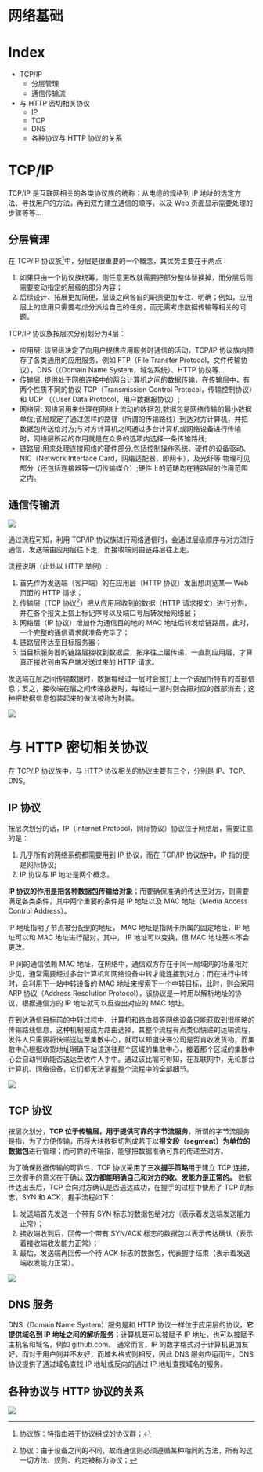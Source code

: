 # 网络基础



# Index
- TCP/IP
  - 分层管理
  - 通信传输流
- 与 HTTP 密切相关协议
  - IP
  - TCP
  - DNS
  - 各种协议与 HTTP 协议的关系


# TCP/IP

TCP/IP 是互联网相关的各类协议族的统称；从电缆的规格到 IP 地址的选定方法、寻找用户的方法，再到双方建立通信的顺序，以及 Web 页面显示需要处理的步骤等等...

## 分层管理

在 TCP/IP 协议族[^1]中，分层是很重要的一个概念，其优势主要在于两点：
1. 如果只由一个协议族统筹，则任意更改就需要把部分整体替换掉，而分层后则需要变动指定的层级的部分内容；
2. 后续设计、拓展更加简便，层级之间各自的职责更加专注、明确；例如，应用层上的应用只需要考虑分派给自己的任务，而无需考虑数据传输等相关的问题。

TCP/IP 协议族按层次分别划分为4层：
- 应用层: 该层级决定了向用户提供应用服务时通信的活动，TCP/IP 协议族内预存了各类通用的应用服务，例如 FTP（File Transfer Protocol，文件传输协议），DNS（（Domain Name System，域名系统）、HTTP 协议等...
- 传输层: 提供处于网络连接中的两台计算机之间的数据传输，在传输层中，有两个性质不同的协议 TCP（Transmission Control Protocol，传输控制协议）和 UDP （（User Data Protocol，用户数据报协议）;
- 网络层: 网络层用来处理在网络上流动的数据包,数据包是网络传输的最小数据单位;该层规定了通过怎样的路径（所谓的传输路线）到达对方计算机，并把数据包传送给对方;与对方计算机之间通过多台计算机或网络设备进行传输时，网络层所起的作用就是在众多的选项内选择一条传输路线;
- 链路层:用来处理连接网络的硬件部分,包括控制操作系统、硬件的设备驱动、NIC（Network Interface Card，网络适配器，即网卡），及光纤等 物理可见部分（还包括连接器等一切传输媒介）;硬件上的范畴均在链路层的作用范围之内。

## 通信传输流
![](./assets/img/flow.jpg)

通过流程可知，利用 TCP/IP 协议族进行网络通信时，会通过层级顺序与对方进行通信，发送端由应用层往下走，而接收端则由链路层往上走。

流程说明（此处以 HTTP 举例）:

1. 首先作为发送端（客户端）的在应用层（HTTP 协议）发出想浏览某一 Web 页面的 HTTP 请求；
2. 传输层（TCP 协议[^2]）把从应用层收到的数据（HTTP 请求报文）进行分割，并在各个报文上搭上标记序号以及端口号后转发给网络层；
3. 网络层（IP 协议）增加作为通信目的地的 MAC 地址后转发给链路层，此时，一个完整的通信请求就准备完毕了；
4. 链路层传达至目标服务器；
5. 当目标服务器的链路层接收到数据后，按序往上层传递，一直到应用层，才算真正接收到由客户端发送过来的 HTTP 请求。

发送端在层之间传输数据时，数据每经过一层时会被打上一个该层所特有的首部信息；反之，接收端在层之间传递数据时，每经过一层时则会把对应的首部消去；这种把数据信息包装起来的做法被称为封装。

![](./assets/img/encapsulate.jpg)


# 与 HTTP 密切相关协议

在 TCP/IP 协议族中，与 HTTP 协议相关的协议主要有三个，分别是 IP、TCP、DNS。

## IP 协议

按层次划分的话，IP（Internet Protocol，网际协议）协议位于网络层，需要注意的是：
1. 几乎所有的网络系统都需要用到 IP 协议，而在 TCP/IP 协议族中，IP 指的便是网际协议;
2. IP 协议与 IP 地址是两个概念。

**IP 协议的作用是把各种数据包传输给对象**；而要确保准确的传达至对方，则需要满足各类条件，其中两个重要的条件是 IP 地址以及 MAC 地址（Media Access Control Address）。

IP 地址指明了节点被分配到的地址， MAC 地址是指网卡所属的固定地址，IP 地址可以和 MAC 地址进行配对，其中， IP 地址可以变换，但 MAC 地址基本不会更改。

IP 间的通信依赖 MAC 地址，在网络中，通信双方存在于同一局域网的场景相对少见，通常需要经过多台计算机和网络设备中转才能连接到对方；而在进行中转时，会利用下一站中转设备的 MAC 地址来搜索下一个中转目标，此时，则会采用 ARP 协议（Address Resolution Protocol），该协议是一种用以解析地址的协议，根据通信方的 IP 地址就可以反查出对应的 MAC 地址。

在到达通信目标前的中转过程中，计算机和路由器等网络设备只能获取到很粗略的传输路线信息，这种机制被成为路由选择，其整个流程有点类似快递的运输流程，发件人只需要将快递送达至集散中心，就可以知道快递公司是否肯收发货物，而集散中心根据收货地址明确下站该送往那个区域的集散中心，接着那个区域的集散中心会自动判断能否送达至收件人手中。通过该比喻可得知，在互联网中，无论那台计算机、网络设备，它们都无法掌握整个流程中的全部细节。

![](./assets/img/ip.jpg)

## TCP 协议

按层次划分，**TCP 位于传输层，用于提供可靠的字节流服务**，所谓的字节流服务是指，为了方便传输，而将大块数据切割成若干以**报文段（segment）为单位的数据包**进行管理；而可靠的传输指，能够把数据准确可靠的传递至对方。

为了确保数据传输的可靠性，TCP 协议采用了**三次握手策略**用于建立 TCP 连接，三次握手的意义在于确认 **双方都能明确自己和对方的收、发能力是正常的。** 数据传达出去后，TCP 会向对方确认是否送达成功，在握手的过程中使用了 TCP 的标志，SYN 和 ACK，握手流程如下：
1. 发送端首先发送一个带有 SYN 标志的数据包给对方（表示着发送端发送能力正常）；
2. 接收端收到后，回传一个带有 SYN/ACK 标志的数据包以表示传达确认（表示着接收端收发能力正常）；
3. 最后，发送端再回传一个待 ACK 标志的数据包，代表握手结束（表示着发送端收发能力正常）。

![](./assets/img/syn-ack.jpg)

## DNS 服务

DNS（Domain Name System）服务是和 HTTP 协议一样位于应用层的协议，**它提供域名到 IP 地址之间的解析服务**；计算机既可以被赋予 IP 地址，也可以被赋予主机名和域名，例如 github.com。
通常而言，IP 的数字格式对于计算机更加友好，而对于用户则并不友好，而域名格式则相反，因此 DNS 服务应运而生，DNS 协议提供了通过域名查找 IP 地址或反向的通过 IP 地址查找域名的服务。


## 各种协议与 HTTP 协议的关系

![](./assets/img/index.jpg)

[^1]: 协议族：特指由若干协议组成的协议群；
[^2]: 协议：由于设备之间的不同，故而通信则必须遵循某种相同的方法，所有的这一切方法、规则、约定被称为协议；